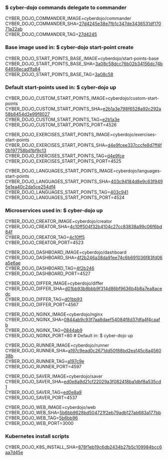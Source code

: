 ### $ cyber-dojo commands delegate to commander

CYBER_DOJO_COMMANDER_IMAGE=cyberdojo/commander  
CYBER_DOJO_COMMANDER_SHA=[27d4245e38e7fb1c347de3436531df17071a22ab](https://github.com/cyber-dojo/commander/commit/27d4245e38e7fb1c347de3436531df17071a22ab)  
CYBER_DOJO_COMMANDER_TAG=[27d4245](https://hub.docker.com/layers/cyberdojo/commander/27d4245/images/sha256-f297dbb046434be6a7aaab6d3b7d0ee8fc38ca448ac015ea86f6ddbe8ee92e5c)  

### Base image used in: $ cyber-dojo start-point create

CYBER_DOJO_START_POINTS_BASE_IMAGE=cyberdojo/start-points-base  
CYBER_DOJO_START_POINTS_BASE_SHA=[3a08c58dcc76b02b34156dc74b64858ecad1fa84](https://github.com/cyber-dojo/start-points-base/commit/3a08c58dcc76b02b34156dc74b64858ecad1fa84)  
CYBER_DOJO_START_POINTS_BASE_TAG=[3a08c58](https://hub.docker.com/layers/cyberdojo/start-points-base/3a08c58/images/sha256-5cdb1fa2d8a2187c40be0422cfe46a684e16f1a41445bc10c0ecca0b8d70472e)  

### Default start-points used in: $ cyber-dojo up

CYBER_DOJO_CUSTOM_START_POINTS_IMAGE=cyberdojo/custom-start-points  
CYBER_DOJO_CUSTOM_START_POINTS_SHA=[e2b1a3e798f6528a92c292a58b8454d2e99f8027](https://github.com/cyber-dojo/custom-start-points/commit/e2b1a3e798f6528a92c292a58b8454d2e99f8027)  
CYBER_DOJO_CUSTOM_START_POINTS_TAG=[e2b1a3e](https://hub.docker.com/layers/cyberdojo/custom-start-points/e2b1a3e/images/sha256-d0cb78f8442c5fcb86e83360994162e269cec7251e5ff9c5293fb53ff5d4b0e5)  
CYBER_DOJO_CUSTOM_START_POINTS_PORT=4526

CYBER_DOJO_EXERCISES_START_POINTS_IMAGE=cyberdojo/exercises-start-points  
CYBER_DOJO_EXERCISES_START_POINTS_SHA=[d4e9fcee337cccfe8d7ff4f0b197758bd1bf9c13](https://github.com/cyber-dojo/exercises-start-points/commit/d4e9fcee337cccfe8d7ff4f0b197758bd1bf9c13)  
CYBER_DOJO_EXERCISES_START_POINTS_TAG=[d4e9fce](https://hub.docker.com/layers/cyberdojo/exercises-start-points/d4e9fce/images/sha256-65366b7ea172a6f67b1e8dd5f85241db9dc31f09351787495a999e3713ce713b)  
CYBER_DOJO_EXERCISES_START_POINTS_PORT=4525

CYBER_DOJO_LANGUAGES_START_POINTS_IMAGE=cyberdojo/languages-start-points  
CYBER_DOJO_LANGUAGES_START_POINTS_SHA=[403c94184d8e9c63f9495e1ea40c2da5ce254df4](https://github.com/cyber-dojo/languages-start-points/commit/403c94184d8e9c63f9495e1ea40c2da5ce254df4)  
CYBER_DOJO_LANGUAGES_START_POINTS_TAG=[403c941](https://hub.docker.com/layers/cyberdojo/languages-start-points/403c941/images/sha256-9c14eacc64adc8c107fbc7f35551e31e44756b39ccab24f2a3e278e6b9de21a5)  
CYBER_DOJO_LANGUAGES_START_POINTS_PORT=4524

### Microservices used in: $ cyber-dojo up

CYBER_DOJO_CREATOR_IMAGE=cyberdojo/creator  
CYBER_DOJO_CREATOR_SHA=[4c10ff504f32b4104c27cc83838a99c06f6bd84f](https://github.com/cyber-dojo/creator/commit/4c10ff504f32b4104c27cc83838a99c06f6bd84f)  
CYBER_DOJO_CREATOR_TAG=[4c10ff5](https://hub.docker.com/layers/cyberdojo/creator/4c10ff5/images/sha256-86c78950b7bc943fc956dbe5f06446817f9ac8c0101bbc52a26a378119fe9dcf)  
CYBER_DOJO_CREATOR_PORT=4523

CYBER_DOJO_DASHBOARD_IMAGE=cyberdojo/dashboard  
CYBER_DOJO_DASHBOARD_SHA=[4f2b246a38da91ee74c6b691036f83fd06a5e6ae](https://github.com/cyber-dojo/dashboard/commit/4f2b246a38da91ee74c6b691036f83fd06a5e6ae)  
CYBER_DOJO_DASHBOARD_TAG=[4f2b246](https://hub.docker.com/layers/cyberdojo/dashboard/4f2b246/images/sha256-3e1ddf1853c7d0823b1948c5f89e6f44171b2ff55083f0bcfad67d82f611bd85)  
CYBER_DOJO_DASHBOARD_PORT=4527

CYBER_DOJO_DIFFER_IMAGE=cyberdojo/differ  
CYBER_DOJO_DIFFER_SHA=[d01bb93b8bbb9f314d86bf9636b4b8a7ea8acedc](https://github.com/cyber-dojo/differ/commit/d01bb93b8bbb9f314d86bf9636b4b8a7ea8acedc)  
CYBER_DOJO_DIFFER_TAG=[d01bb93](https://hub.docker.com/layers/cyberdojo/differ/d01bb93/images/sha256-6f579b8210a3221693ef361ffd0af52d667a17bae3c53c69a69a59de37807a3b)  
CYBER_DOJO_DIFFER_PORT=4567

CYBER_DOJO_NGINX_IMAGE=cyberdojo/nginx  
CYBER_DOJO_NGINX_SHA=[0844ab9c93f7aa8daef54084f8d37dfa4f4caafb](https://github.com/cyber-dojo/nginx/commit/0844ab9c93f7aa8daef54084f8d37dfa4f4caafb)  
CYBER_DOJO_NGINX_TAG=[0844ab9](https://hub.docker.com/layers/cyberdojo/nginx/0844ab9/images/sha256-fb6db90b43ca080fa3874e5cb89bc8069f38aef0beb9f75910e5fb9f89394f75)  
CYBER_DOJO_NGINX_PORT=80 # Default in: $ cyber-dojo up

CYBER_DOJO_RUNNER_IMAGE=cyberdojo/runner  
CYBER_DOJO_RUNNER_SHA=[a197c9ead0c2671dd50f88bd2ea145c8a456038b](https://github.com/cyber-dojo/runner/commit/a197c9ead0c2671dd50f88bd2ea145c8a456038b)  
CYBER_DOJO_RUNNER_TAG=[a197c9e](https://hub.docker.com/layers/cyberdojo/runner/a197c9e/images/sha256-b798f2b4738c1a53aac830f20995ca2ca500145a327f59f38afe40718df1f8de)  
CYBER_DOJO_RUNNER_PORT=4597

CYBER_DOJO_SAVER_IMAGE=cyberdojo/saver  
CYBER_DOJO_SAVER_SHA=[ed0e8a9d21cf22029a3f082418ba1dbf8a535cd1](https://github.com/cyber-dojo/saver/commit/ed0e8a9d21cf22029a3f082418ba1dbf8a535cd1)  
CYBER_DOJO_SAVER_TAG=[ed0e8a9](https://hub.docker.com/layers/cyberdojo/saver/ed0e8a9/images/sha256-f2586d380ed0d3781569daac9aa17427653d87a36d9df48a714bd2dcfff6a52d)  
CYBER_DOJO_SAVER_PORT=4537

CYBER_DOJO_WEB_IMAGE=cyberdojo/web  
CYBER_DOJO_WEB_SHA=[5b6bb9628bd504721f2eb79adb127ab683a177bb](https://github.com/cyber-dojo/web/commit/5b6bb9628bd504721f2eb79adb127ab683a177bb)  
CYBER_DOJO_WEB_TAG=[5b6bb96](https://hub.docker.com/layers/cyberdojo/web/5b6bb96/images/sha256-f62597730a4f700688881b5725324a7f2d0bda7321bcad16e494c88c4c7da0d8)  
CYBER_DOJO_WEB_PORT=3000

### Kubernetes install scripts
CYBER_DOJO_K8S_INSTALL_SHA=[878f1eb19c6db2434b27b5c109984bcc6aa7d45e](https://github.com/cyber-dojo/k8s-install/commit/878f1eb19c6db2434b27b5c109984bcc6aa7d45e)  
